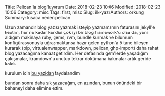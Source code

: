 Title: Pelican'la blog'luyorum
Date: 2018-02-23 10:06
Modified: 2018-02-23 10:06
Category: misc
Tags: first, misc
Slug: ilk-yazı
Authors: orkung
Summary: kısaca neden pelican

Uzun zamandır blog yazısı yazmak isteyip yazmamamın faturasını jekyll'e kestim,
her ne kadar kendisi çok iyi bir blog framework'u olsa da, yeni aldığım
makinaya ruby, gems, rvm, bundle kurmak ve bilumum konfigürasyonuyla
uğraşmaktansa hazır gelen python'a 5 tane bileşen kurarak (pip,
virtualenwrapper, markdown, pelican, ghp-import) daha rahat blog yazacağıma
kanaat getirdim. Her defasında gem'lerde yaşadığım çakışmalar, kramdown'u unutup tekrar dokümana bakmalar artık geride kaldı. 

kurulum icin [bu yazidan](https://rsip22.github.io/blog/create-a-blog-with-pelican-and-github-pages.html) faydalandim

bundan sonra daha sık yazacağım, en azından, bunun önündeki bir bahaneyi daha
elimine ettim.
